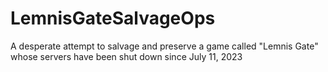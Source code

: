 # LemnisGateSalvageOps
A desperate attempt to salvage and preserve a game called "Lemnis Gate" whose servers have been shut down since July 11, 2023
